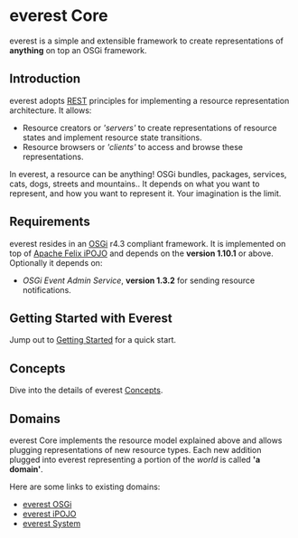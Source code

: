 # everest Core

everest is a simple and extensible framework to create representations of **anything** on top an OSGi framework. 


## Introduction

everest adopts [REST][1] principles for implementing a resource representation architecture. It allows:

* Resource creators or *'servers'* to create representations of resource states and implement resource state transitions.
* Resource browsers or *'clients'* to access and browse these representations.

In everest, a resource can be anything! OSGi bundles, packages, services, cats, dogs, streets and mountains.. It depends on what you want to represent, and how you want to represent it. Your imagination is the limit. 


## Requirements

everest resides in an [OSGi][2] r4.3 compliant framework. 
It is implemented on top of [Apache Felix iPOJO][3] and depends on the **version 1.10.1** or above.   
Optionally it depends on:

* *OSGi Event Admin Service*, **version 1.3.2** for sending resource notifications.


## Getting Started with Everest

Jump out to [Getting Started][4] for a quick start.


## Concepts

Dive into the details of everest [Concepts][5].


## Domains

everest Core implements the resource model explained above and allows plugging representations of new resource types. Each new addition plugged into everest representing a portion of the *world* is called **'a domain'**. 

Here are some links to existing domains:

* [everest OSGi][6]
* [everest iPOJO][7]
* [everest System][8]

[1]:  http://en.wikipedia.org/wiki/Representational_State_Transfer "REST"
[2]:  http://www.osgi.org "OSGi"
[3]:  http://www.ipojo.org "Apache Felix iPOJO"
[4]:  ../everest-core/getting-started.html "Getting Started with Everest"
[5]:  ../everest-core/concepts.html "everest Concepts"
[6]:  ../everest-osgi/index.html "everest OSGi"
[7]:  ../everest-ipojo/index.html "everest iPOJO"
[8]:  ../everest-system/index.html "everest System"

